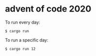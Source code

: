 # advent of code 2020

To run every day:

    $ cargo run

To run a specific day:

    $ cargo run 12
